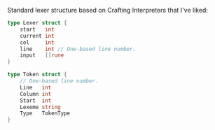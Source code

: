 Standard lexer structure based on Crafting Interpreters that I've liked:

```go
type Lexer struct {
	start   int
	current int
	col     int
	line    int // One-based line number.
	input   []rune
}

type Token struct {
	// One-based line number.
	Line   int
	Column int
	Start  int
	Lexeme string
	Type   TokenType
}
```
